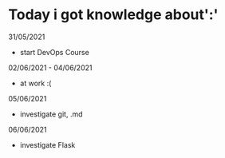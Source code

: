 # Today i got knowledge about':'

31/05/2021

- start DevOps Course

02/06/2021 - 04/06/2021

- at work :(

05/06/2021

- investigate git, .md

06/06/2021

- investigate Flask
